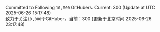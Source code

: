 Committed to Following `10,000` GitHubers. Current: <!-- FOLLOWING_COUNT -->300<!-- FOLLOWING_COUNT --> (Update at UTC <!-- LAST_UPDATED -->2025-06-26 15:17:48<!-- LAST_UPDATED -->)<br>
致力于关注`10,000`个GitHuber。当前：<!-- FOLLOWING_COUNT -->300<!-- FOLLOWING_COUNT --> (更新于北京时间 <!-- LAST_UPDATED_CST -->2025-06-26 23:17:48<!-- LAST_UPDATED_CST -->)
